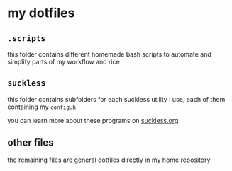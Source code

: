 # my dotfiles

## `.scripts`

this folder contains different homemade bash scripts to automate and simplify parts of my workflow and rice

## `suckless`

this folder contains subfolders for each suckless utility i use, each of them containing my `config.h`

you can learn more about these programs on [suckless.org](http://suckless.org)

## other files

the remaining files are general dotfiles directly in my home repository

